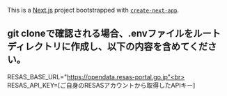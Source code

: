 This is a [Next.js](https://nextjs.org/) project bootstrapped with [`create-next-app`](https://github.com/vercel/next.js/tree/canary/packages/create-next-app).

## git cloneで確認される場合、.envファイルをルートディレクトリに作成し、以下の内容を含めてください。

RESAS_BASE_URL="https://opendata.resas-portal.go.jp"<br></br>
RESAS_API_KEY=[ご自身のRESASアカウントから取得したAPIキー]
